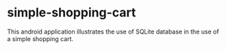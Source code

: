 # simple-shopping-cart
This android application illustrates the use of SQLite database in the use of a simple shopping cart.
